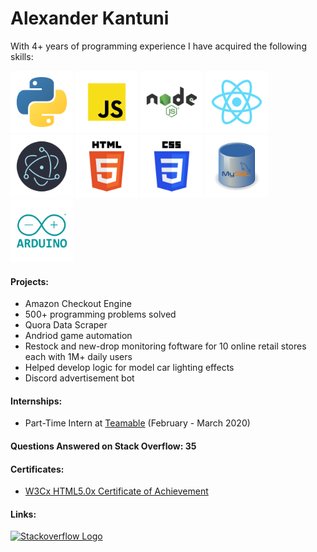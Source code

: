 # Alexander Kantuni

With 4+ years of programming experience I have acquired the following skills:

<img src="icons/python.svg" height="100"/> <img src="icons/javascript.svg" height="100"/> <img src="icons/node.svg" height="100"/> <img src="icons/react.svg" height="100"/> <img src="icons/electron.svg" height="100"/> <img src="icons/html.svg" height="100"/> <img src="icons/css.svg" height="100"/> <img src="icons/sql.svg" height="100"/> <img src="icons/arduino.svg" height="100"/>

#### Projects:

- Amazon Checkout Engine
- 500+ programming problems solved
- Quora Data Scraper
- Andriod game automation
- Restock and new-drop monitoring foftware for 10 online retail stores each with 1M+ daily users
- Helped develop logic for model car lighting effects
- Discord advertisement bot

#### Internships:

- Part-Time Intern at [Teamable](https://www.teamable.com/) (February - March 2020)

#### Questions Answered on Stack Overflow: 35

#### Certificates:

- [W3Cx HTML5.0x Certificate of Achievement](https://courses.edx.org/certificates/707fd3bcb6f14627b26df79dcc34e478)

#### Links:

[<img src="https://upload.wikimedia.org/wikipedia/commons/e/ef/Stack_Overflow_icon.svg" alt="Stackoverflow Logo" height="50">](https://stackoverflow.com/users/5605564/kantuni)
